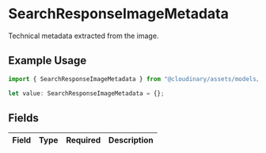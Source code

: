 # SearchResponseImageMetadata

Technical metadata extracted from the image.

## Example Usage

```typescript
import { SearchResponseImageMetadata } from "@cloudinary/assets/models/components";

let value: SearchResponseImageMetadata = {};
```

## Fields

| Field       | Type        | Required    | Description |
| ----------- | ----------- | ----------- | ----------- |